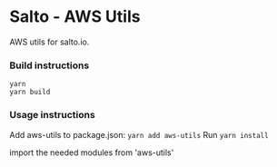 # Salto - AWS Utils

AWS utils for salto.io.

### Build instructions

```
yarn
yarn build
```

### Usage instructions

Add aws-utils to package.json: `yarn add aws-utils`
Run `yarn install`

import the needed modules from 'aws-utils'
